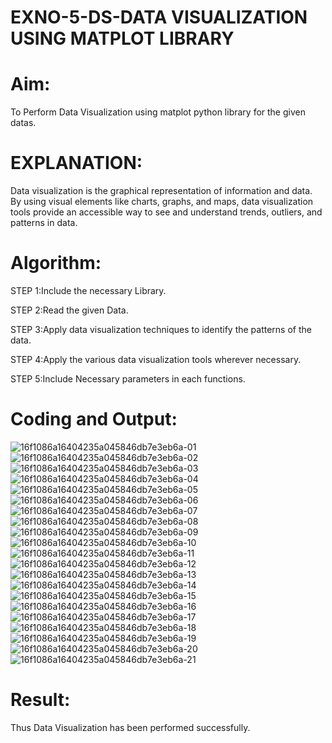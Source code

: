 # EXNO-5-DS-DATA VISUALIZATION USING MATPLOT LIBRARY

# Aim:
  To Perform Data Visualization using matplot python library for the given datas.

# EXPLANATION:
Data visualization is the graphical representation of information and data. By using visual elements like charts, graphs, and maps, data visualization tools provide an accessible way to see and understand trends, outliers, and patterns in data.

# Algorithm:
STEP 1:Include the necessary Library.

STEP 2:Read the given Data.

STEP 3:Apply data visualization techniques to identify the patterns of the data.

STEP 4:Apply the various data visualization tools wherever necessary.

STEP 5:Include Necessary parameters in each functions.

# Coding and Output:
![16f1086a16404235a045846db7e3eb6a-01](https://github.com/user-attachments/assets/36e18f13-d5b8-4cfe-9e93-9efd026f137d)
![16f1086a16404235a045846db7e3eb6a-02](https://github.com/user-attachments/assets/90bef7c1-4c28-4e01-828f-2d2f667aa1c3)
![16f1086a16404235a045846db7e3eb6a-03](https://github.com/user-attachments/assets/c7c819c2-fff3-4678-93a1-4f2736aa0d83)
![16f1086a16404235a045846db7e3eb6a-04](https://github.com/user-attachments/assets/a252e8c0-9492-4c27-8dbe-d2b23e6c4125)
![16f1086a16404235a045846db7e3eb6a-05](https://github.com/user-attachments/assets/43846319-e673-4280-8c9b-8a8ae784ed57)
![16f1086a16404235a045846db7e3eb6a-06](https://github.com/user-attachments/assets/10cae3aa-12d5-49cf-8171-66b40f99c7bc)
![16f1086a16404235a045846db7e3eb6a-07](https://github.com/user-attachments/assets/ad1f4875-35d3-4340-876e-b61adf9275b6)
![16f1086a16404235a045846db7e3eb6a-08](https://github.com/user-attachments/assets/8ec3b1b5-3785-43e1-a55c-a52f70242b56)
![16f1086a16404235a045846db7e3eb6a-09](https://github.com/user-attachments/assets/f783492b-de5d-442b-940f-b32ae3070428)
![16f1086a16404235a045846db7e3eb6a-10](https://github.com/user-attachments/assets/3e9d8c8b-6cd1-4543-85bb-435514d4f34f)
![16f1086a16404235a045846db7e3eb6a-11](https://github.com/user-attachments/assets/159a2137-9df4-4482-b578-68b0b633a28f)
![16f1086a16404235a045846db7e3eb6a-12](https://github.com/user-attachments/assets/d3b18d9d-94a0-4055-859d-5d73b8b7ab73)
![16f1086a16404235a045846db7e3eb6a-13](https://github.com/user-attachments/assets/55b6953d-412b-44fb-b2c5-fa7a28a6b3e3)
![16f1086a16404235a045846db7e3eb6a-14](https://github.com/user-attachments/assets/7f95012c-f39e-431d-9054-ddfe726084b0)
![16f1086a16404235a045846db7e3eb6a-15](https://github.com/user-attachments/assets/87b038d3-6c6f-432c-bf7f-60952cc3bd52)
![16f1086a16404235a045846db7e3eb6a-16](https://github.com/user-attachments/assets/950ad386-b529-4884-bde7-c8d4c2a3aa71)
![16f1086a16404235a045846db7e3eb6a-17](https://github.com/user-attachments/assets/5d398e9a-8440-4212-8def-1c3ed34bb1fa)
![16f1086a16404235a045846db7e3eb6a-18](https://github.com/user-attachments/assets/a2f24b5b-d162-4044-a80d-cb6149185a88)
![16f1086a16404235a045846db7e3eb6a-19](https://github.com/user-attachments/assets/5262ff4b-ae7e-4cb6-8fb6-2d543ea8050)
![16f1086a16404235a045846db7e3eb6a-20](https://github.com/user-attachments/assets/54b5dc03-d316-400e-a563-dea481b1950d)
![16f1086a16404235a045846db7e3eb6a-21](https://github.com/user-attachments/assets/75fa947d-3503-455c-a019-e1748f48b7a3)




# Result:
 Thus Data Visualization  has been performed successfully.
